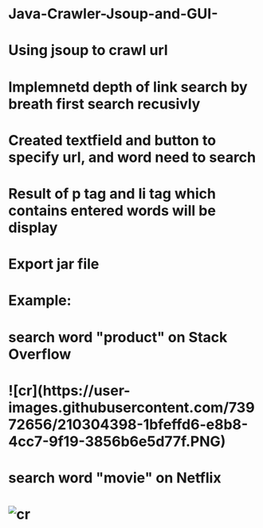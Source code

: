 # Java-Crawler-Jsoup-and-GUI-

<h1> Using jsoup to crawl url<h1>
<h1> Implemnetd depth of link search by breath first search recusivly<h1> 
<h1>  Created textfield and button to specify url, and word need to search<h1> 
<h1> Result of p tag and li tag which contains entered words will be display <h1> 
<h1> Export jar file <h1>

<h1> Example: <h1>
<h1> search word "product" on Stack Overflow <h1>
![cr](https://user-images.githubusercontent.com/73972656/210304398-1bfeffd6-e8b8-4cc7-9f19-3856b6e5d77f.PNG)



<h1> search word "movie" on Netflix <h1>

![cr](https://user-images.githubusercontent.com/73972656/210304404-24a667f6-558f-4592-ba7d-dab319dcfa92.PNG)
